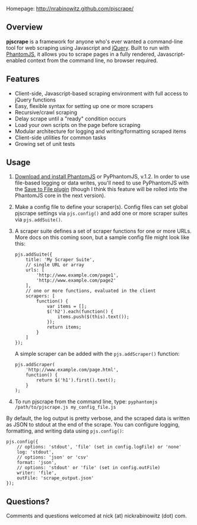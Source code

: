Homepage: http://nrabinowitz.github.com/pjscrape/

Overview
--------

**pjscrape** is a framework for anyone who's ever wanted a command-line tool for web scraping using Javascript and [jQuery](http://jquery.com/). Built to run with [PhantomJS](http://phantomjs.org), it allows you to scrape pages in a fully rendered, Javascript-enabled context from the command line, no browser required.

Features
--------

 * Client-side, Javascript-based scraping environment with full access to jQuery functions
 * Easy, flexible syntax for setting up one or more scrapers
 * Recursive/crawl scraping
 * Delay scrape until a "ready" condition occurs
 * Load your own scripts on the page before scraping
 * Modular architecture for logging and writing/formatting scraped items
 * Client-side utilities for common tasks
 * Growing set of unit tests

Usage
--------

 1. [Download and install PhantomJS](http://code.google.com/p/phantomjs/downloads/list) or PyPhantomJS, v.1.2. In order to use file-based logging or data writes, you'll need to use PyPhantomJS with the [Save to File plugin](http://dev.umaclan.com/projects/pyphantomjs/wiki/Plugins#Save-to-File) (though I think this feature will be rolled into the PhantomJS core in the next version).
 
 2. Make a config file to define your scraper(s). Config files can set global pjscrape settings via `pjs.config()` and add one or more scraper suites via `pjs.addSuite()`. 
 
 3. A scraper suite defines a set of scraper functions for one or more URLs. More docs on this coming soon, but a sample config file might look like this: 
    
        pjs.addSuite({
            title: 'My Scraper Suite',
            // single URL or array
            urls: [
                'http://www.example.com/page1',
                'http://www.example.com/page2'
            ],
            // one or more functions, evaluated in the client
            scrapers: [
                function() {
                    var items = [];
                    $('h2').each(function() {
                        items.push($(this).text());
                    });
                    return items;
                }
            ]
        });
 
    A simple scraper can be added with the `pjs.addScraper()` function:
 
        pjs.addScraper(
            'http://www.example.com/page.html',
            function() {
                return $('h1').first().text();
            }
        );
 
 4. To run pjscrape from the command line, type: `pyphantomjs /path/to/pjscrape.js my_config_file.js`
 
By default, the log output is pretty verbose, and the scraped data is written as JSON to stdout at the end of the scrape. You can configure logging, formatting, and writing data using `pjs.config()`:

    pjs.config({ 
        // options: 'stdout', 'file' (set in config.logFile) or 'none'
        log: 'stdout',
        // options: 'json' or 'csv'
        format: 'json',
        // options: 'stdout' or 'file' (set in config.outFile)
        writer: 'file',
        outFile: 'scrape_output.json'
    });

Questions?
----------

Comments and questions welcomed at nick (at) nickrabinowitz (dot) com.
